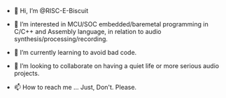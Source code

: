 - 👋 Hi, I’m @RISC-E-Biscuit

- 👀 I’m interested in MCU/SOC embedded/baremetal programming in C/C++ and Assembly language, in relation to audio synthesis/processing/recording.

- 🌱 I’m currently learning to avoid bad code.

- 💞️ I’m looking to collaborate on having a quiet life or more serious audio projects.

- 📫 How to reach me ... Just, Don't. Please.

<!---
RISC-E-Biscuit/RISC-E-Biscuit is a ✨ special ✨ repository because its `README.md` (this file) appears on your GitHub profile.
You can click the Preview link to take a look at your changes.
--->
